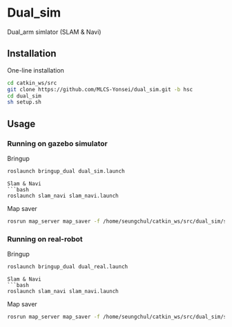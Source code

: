 # Dual_sim
Dual_arm simlator (SLAM &amp; Navi)

## Installation
One-line installation
```bash
cd catkin_ws/src
git clone https://github.com/MLCS-Yonsei/dual_sim.git -b hsc
cd dual_sim
sh setup.sh
```

## Usage

### Running on gazebo simulator
Bringup
```bash
roslaunch bringup_dual dual_sim.launch
```

```
Slam & Navi
```bash
roslaunch slam_navi slam_navi.launch
```

Map saver
```bash
rosrun map_server map_saver -f /home/seungchul/catkin_ws/src/dual_sim/slam_navi/maps/map
```

### Running on real-robot
Bringup
```bash
roslaunch bringup_dual dual_real.launch
```

```
Slam & Navi
```bash
roslaunch slam_navi slam_navi.launch
```

Map saver
```bash
rosrun map_server map_saver -f /home/seungchul/catkin_ws/src/dual_sim/slam_navi/maps/map
```